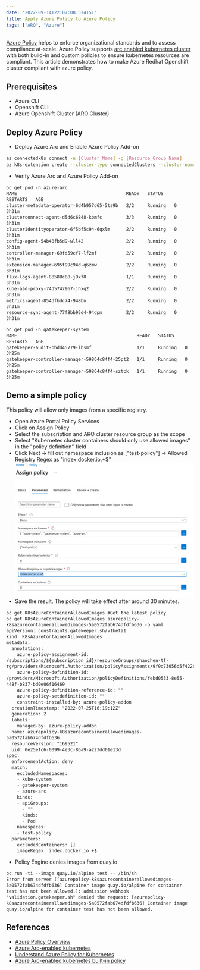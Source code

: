 ```yaml
---
date: '2022-09-14T22:07:08.574151'
title: Apply Azure Policy to Azure Policy
tags: ["ARO", "Azure"]
---
```


[Azure Policy](https://docs.microsoft.com/en-us/azure/governance/policy/overview) helps to enforce organizational standards and to assess compliance at-scale. Azure Policy supports [arc enabled kubernetes cluster](https://docs.microsoft.com/en-us/azure/azure-arc/kubernetes/overview) with both build-in and custom policies to ensure kubernetes resources are compliant. This article demonstrates how to make Azure Redhat Openshift cluster compliant with azure policy.

## Prerequisites

* Azure CLI
* Openshift CLI
* Azure Openshift Cluster (ARO Cluster)

## Deploy Azure Policy


* Deploy Azure Arc and Enable Azure Policy Add-on

```bash
az connectedk8s connect -n [Cluster_Name] -g [Resource_Group_Name]
az k8s-extension create --cluster-type connectedClusters --cluster-name [Cluster_Name] --resource-group [Resource_Group_Name] --extension-type Microsoft.PolicyInsights --name azurepolicy
```

* Verify Azure Arc and Azure Policy Add-on

```
oc get pod -n azure-arc
NAME                                         READY   STATUS    RESTARTS   AGE
cluster-metadata-operator-6d4b957d65-5ts9b   2/2     Running   0          3h31m
clusterconnect-agent-d5d6c6848-kbmfc         3/3     Running   0          3h31m
clusteridentityoperator-6f5bf5c94-6qxlm      2/2     Running   0          3h31m
config-agent-54b48fb5d9-wll42                2/2     Running   0          3h31m
controller-manager-69fd59cf7-lf2mf           2/2     Running   0          3h31m
extension-manager-695f99c94d-q6zmw           2/2     Running   0          3h31m
flux-logs-agent-88588c88-j9xf8               1/1     Running   0          3h31m
kube-aad-proxy-74d5747967-jhxq2              2/2     Running   0          3h31m
metrics-agent-854dfbdc74-948bn               2/2     Running   0          3h31m
resource-sync-agent-77f8bb95d4-94dpm         2/2     Running   0          3h31m
```

```
oc get pod -n gatekeeper-system
NAME                                             READY   STATUS    RESTARTS   AGE
gatekeeper-audit-bbdd45779-lbsmf                 1/1     Running   0          3h25m
gatekeeper-controller-manager-59864c84f4-25pt2   1/1     Running   0          3h25m
gatekeeper-controller-manager-59864c84f4-sztck   1/1     Running   0          3h25m
```

## Demo a simple policy

This policy will allow only images from a specific registry.

* Open Azure Portal Policy Services
* Click on Assign Policy
* Select the subscription and ARO cluster resource group as the scope
* Select "Kubernetes cluster containers should only use allowed images" in the "policy definition" field
* Click Next -> fill out namespace inclusion as ["test-policy"] -> Allowed Registry Regex as "index.docker.io.+$"
![policy_assignment](./images/policy_assignment.png)
* Save the result. The policy will take effect after around 30 minutes.

```
oc get K8sAzureContainerAllowedImages #Get the latest policy
oc get K8sAzureContainerAllowedImages azurepolicy-k8sazurecontainerallowedimages-5a0572fab674dfdfb636 -o yaml
apiVersion: constraints.gatekeeper.sh/v1beta1
kind: K8sAzureContainerAllowedImages
metadata:
  annotations:
    azure-policy-assignment-id: /subscriptions/${subscription_id}/resourceGroups/shaozhen-tf-rg/providers/Microsoft.Authorization/policyAssignments/9f9d73056d5f422bb3bbbc5f
    azure-policy-definition-id: /providers/Microsoft.Authorization/policyDefinitions/febd0533-8e55-448f-b837-bd0e06f16469
    azure-policy-definition-reference-id: ""
    azure-policy-setdefinition-id: ""
    constraint-installed-by: azure-policy-addon
  creationTimestamp: "2022-07-25T16:19:12Z"
  generation: 2
  labels:
    managed-by: azure-policy-addon
  name: azurepolicy-k8sazurecontainerallowedimages-5a0572fab674dfdfb636
  resourceVersion: "169521"
  uid: 0e25efc6-0099-4e3c-86a9-a223dd01e13d
spec:
  enforcementAction: deny
  match:
    excludedNamespaces:
    - kube-system
    - gatekeeper-system
    - azure-arc
    kinds:
    - apiGroups:
      - ""
      kinds:
      - Pod
    namespaces:
    - test-policy
  parameters:
    excludedContainers: []
    imageRegex: index.docker.io.+$
```
* Policy Engine denies images from quay.io

```
oc run -ti --image quay.io/alpine test -- /bin/sh
Error from server ([azurepolicy-k8sazurecontainerallowedimages-5a0572fab674dfdfb636] Container image quay.io/alpine for container test has not been allowed.): admission webhook "validation.gatekeeper.sh" denied the request: [azurepolicy-k8sazurecontainerallowedimages-5a0572fab674dfdfb636] Container image quay.io/alpine for container test has not been allowed.
```

## References

* [Azure Policy Overview](https://docs.microsoft.com/en-us/azure/governance/policy/overview)
* [Azure Arc-enabled kubernetes](https://docs.microsoft.com/en-us/azure/azure-arc/kubernetes/overview)
* [Understand Azure Policy for Kubernetes](https://docs.microsoft.com/en-us/azure/governance/policy/concepts/policy-for-kubernetes)
* [Azure Arc-enabled kubernetes built-in policy](https://docs.microsoft.com/en-us/azure/azure-arc/kubernetes/policy-reference)


